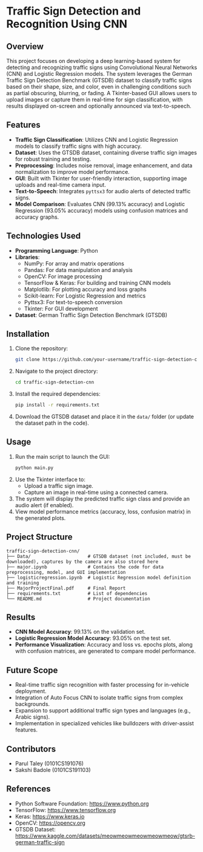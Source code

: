 # Traffic Sign Detection and Recognition Using CNN

## Overview
This project focuses on developing a deep learning-based system for detecting and recognizing traffic signs using Convolutional Neural Networks (CNN) and Logistic Regression models. The system leverages the German Traffic Sign Detection Benchmark (GTSDB) dataset to classify traffic signs based on their shape, size, and color, even in challenging conditions such as partial obscuring, blurring, or fading. A Tkinter-based GUI allows users to upload images or capture them in real-time for sign classification, with results displayed on-screen and optionally announced via text-to-speech.

## Features
- **Traffic Sign Classification**: Utilizes CNN and Logistic Regression models to classify traffic signs with high accuracy.
- **Dataset**: Uses the GTSDB dataset, containing diverse traffic sign images for robust training and testing.
- **Preprocessing**: Includes noise removal, image enhancement, and data normalization to improve model performance.
- **GUI**: Built with Tkinter for user-friendly interaction, supporting image uploads and real-time camera input.
- **Text-to-Speech**: Integrates `pyttsx3` for audio alerts of detected traffic signs.
- **Model Comparison**: Evaluates CNN (99.13% accuracy) and Logistic Regression (93.05% accuracy) models using confusion matrices and accuracy graphs.

## Technologies Used
- **Programming Language**: Python
- **Libraries**:
  - NumPy: For array and matrix operations
  - Pandas: For data manipulation and analysis
  - OpenCV: For image processing
  - TensorFlow & Keras: For building and training CNN models
  - Matplotlib: For plotting accuracy and loss graphs
  - Scikit-learn: For Logistic Regression and metrics
  - Pyttsx3: For text-to-speech conversion
  - Tkinter: For GUI development
- **Dataset**: German Traffic Sign Detection Benchmark (GTSDB)

## Installation
1. Clone the repository:
   ```bash
   git clone https://github.com/your-username/traffic-sign-detection-cnn.git
   ```
2. Navigate to the project directory:
   ```bash
   cd traffic-sign-detection-cnn
   ```
3. Install the required dependencies:
   ```bash
   pip install -r requirements.txt
   ```
4. Download the GTSDB dataset and place it in the `data/` folder (or update the dataset path in the code).

## Usage
1. Run the main script to launch the GUI:
   ```bash
   python main.py
   ```
2. Use the Tkinter interface to:
   - Upload a traffic sign image.
   - Capture an image in real-time using a connected camera.
3. The system will display the predicted traffic sign class and provide an audio alert (if enabled).
4. View model performance metrics (accuracy, loss, confusion matrix) in the generated plots.

## Project Structure
```
traffic-sign-detection-cnn/
├── Data/                     # GTSDB dataset (not included, must be downloaded), captures by the camera are also stored here
├── major.ipynb               # Contains the code for data preprocessing, model, and GUI implementation
├── logisticregression.ipynb  # Logistic Regression model definition and training
├── MajorProjectFinal.pdf     # Final Report
├── requirements.txt          # List of dependencies
└── README.md                 # Project documentation
```

## Results
- **CNN Model Accuracy**: 99.13% on the validation set.
- **Logistic Regression Model Accuracy**: 93.05% on the test set.
- **Performance Visualization**: Accuracy and loss vs. epochs plots, along with confusion matrices, are generated to compare model performance.

## Future Scope
- Real-time traffic sign recognition with faster processing for in-vehicle deployment.
- Integration of Auto Focus CNN to isolate traffic signs from complex backgrounds.
- Expansion to support additional traffic sign types and languages (e.g., Arabic signs).
- Implementation in specialized vehicles like bulldozers with driver-assist features.

## Contributors
- Parul Taley (0101CS191076)
- Sakshi Badole (0101CS191103)

## References
- Python Software Foundation: https://www.python.org
- TensorFlow: https://www.tensorflow.org
- Keras: https://www.keras.io
- OpenCV: https://opencv.org
- GTSDB Dataset: https://www.kaggle.com/datasets/meowmeowmeowmeowmeow/gtsrb-german-traffic-sign
